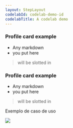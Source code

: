 ```yaml
---
layout: StepLayout
codelabId: codelab-demo-id 
codelabTitle: A codelab demo
---
```


<Step label="Course Step 1" duration="5" >

### Profile card example
- Any markdown
- you put here
> will be slotted in 

</Step>

<Step label="Course Step 2" duration="5" >

### Profile card example
- Any markdown
- you put here
> will be slotted in 

</Step>

<Step label="Course Step 3" duration="5" >

Exemplo de caso de uso

![](http://www.plantuml.com/plantuml/png/SoWkIImgAStDuT9moomgBb4eBKvDJYnErUJISCpBByb8BOABA2GMAsY4EXjfSa5554ATZU5i3P_4ufAOF2J5G6aJBeVKl1IWwG00)

</Step>
